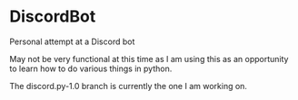 # DiscordBot
Personal attempt at a Discord bot

May not be very functional at this time as I am using this as an opportunity to learn how to do various things in python.

The discord.py-1.0 branch is currently the one I am working on.
